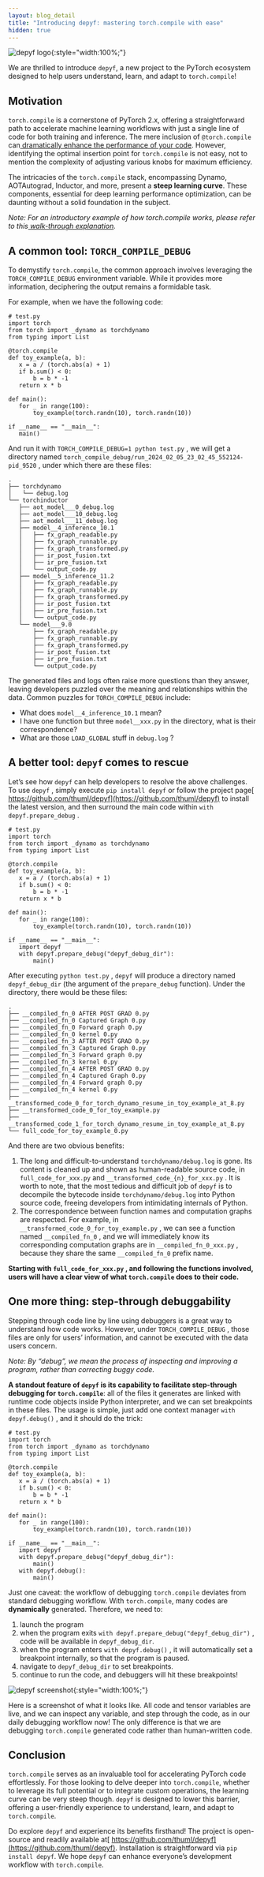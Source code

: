 ```yaml
---
layout: blog_detail
title: "Introducing depyf: mastering torch.compile with ease"
hidden: true
---
```


![depyf logo](/assets/images/depyf.png){:style="width:100%;"}


We are thrilled to introduce `depyf`, a new project to the PyTorch ecosystem designed to help users understand, learn, and adapt to `torch.compile`!


## Motivation

`torch.compile` is a cornerstone of PyTorch 2.x, offering a straightforward path to accelerate machine learning workflows with just a single line of code for both training and inference. The mere inclusion of `@torch.compile` can[ dramatically enhance the performance of your code](https://pytorch.org/get-started/pytorch-2.0/). However, identifying the optimal insertion point for `torch.compile` is not easy, not to mention the complexity of adjusting various knobs for maximum efficiency.

The intricacies of the `torch.compile` stack, encompassing Dynamo, AOTAutograd, Inductor, and more, present a **steep learning curve**. These components, essential for deep learning performance optimization, can be daunting without a solid foundation in the subject. 


_Note: For an introductory example of how torch.compile works, please refer to this[ walk-through explanation](https://depyf.readthedocs.io/en/latest/walk_through.html)._


## A common tool: `TORCH_COMPILE_DEBUG`

To demystify `torch.compile`, the common approach involves leveraging the `TORCH_COMPILE_DEBUG` environment variable. While it provides more information, deciphering the output remains a formidable task. 

For example, when we have the following code:


```
# test.py
import torch
from torch import _dynamo as torchdynamo
from typing import List

@torch.compile
def toy_example(a, b):
   x = a / (torch.abs(a) + 1)
   if b.sum() < 0:
       b = b * -1
   return x * b

def main():
   for _ in range(100):
       toy_example(torch.randn(10), torch.randn(10))

if __name__ == "__main__":
   main()
```


And run it with `TORCH_COMPILE_DEBUG=1 python test.py` , we will get a directory named `torch_compile_debug/run_2024_02_05_23_02_45_552124-pid_9520` , under which there are these files:


```
.
├── torchdynamo
│   └── debug.log
└── torchinductor
   ├── aot_model___0_debug.log
   ├── aot_model___10_debug.log
   ├── aot_model___11_debug.log
   ├── model__4_inference_10.1
   │   ├── fx_graph_readable.py
   │   ├── fx_graph_runnable.py
   │   ├── fx_graph_transformed.py
   │   ├── ir_post_fusion.txt
   │   ├── ir_pre_fusion.txt
   │   └── output_code.py
   ├── model__5_inference_11.2
   │   ├── fx_graph_readable.py
   │   ├── fx_graph_runnable.py
   │   ├── fx_graph_transformed.py
   │   ├── ir_post_fusion.txt
   │   ├── ir_pre_fusion.txt
   │   └── output_code.py
   └── model___9.0
       ├── fx_graph_readable.py
       ├── fx_graph_runnable.py
       ├── fx_graph_transformed.py
       ├── ir_post_fusion.txt
       ├── ir_pre_fusion.txt
       └── output_code.py
```


The generated files and logs often raise more questions than they answer, leaving developers puzzled over the meaning and relationships within the data. Common puzzles for `TORCH_COMPILE_DEBUG` include:



* What does `model__4_inference_10.1` mean? 
* I have one function but three `model__xxx.py` in the directory, what is their correspondence? 
* What are those `LOAD_GLOBAL` stuff in `debug.log` ?


## A better tool: `depyf` comes to rescue

Let’s see how `depyf` can help developers to resolve the above challenges. To use `depyf` , simply execute `pip install depyf` or follow the project page[ https://github.com/thuml/depyf](https://github.com/thuml/depyf) to install the latest version, and then surround the main code within `with depyf.prepare_debug` .


```
# test.py
import torch
from torch import _dynamo as torchdynamo
from typing import List

@torch.compile
def toy_example(a, b):
   x = a / (torch.abs(a) + 1)
   if b.sum() < 0:
       b = b * -1
   return x * b

def main():
   for _ in range(100):
       toy_example(torch.randn(10), torch.randn(10))

if __name__ == "__main__":
   import depyf
   with depyf.prepare_debug("depyf_debug_dir"):
       main()
```


After executing `python test.py` , `depyf` will produce a directory named `depyf_debug_dir` (the argument of the `prepare_debug` function). Under the directory, there would be these files:


```
.
├── __compiled_fn_0 AFTER POST GRAD 0.py
├── __compiled_fn_0 Captured Graph 0.py
├── __compiled_fn_0 Forward graph 0.py
├── __compiled_fn_0 kernel 0.py
├── __compiled_fn_3 AFTER POST GRAD 0.py
├── __compiled_fn_3 Captured Graph 0.py
├── __compiled_fn_3 Forward graph 0.py
├── __compiled_fn_3 kernel 0.py
├── __compiled_fn_4 AFTER POST GRAD 0.py
├── __compiled_fn_4 Captured Graph 0.py
├── __compiled_fn_4 Forward graph 0.py
├── __compiled_fn_4 kernel 0.py
├── __transformed_code_0_for_torch_dynamo_resume_in_toy_example_at_8.py
├── __transformed_code_0_for_toy_example.py
├── __transformed_code_1_for_torch_dynamo_resume_in_toy_example_at_8.py
└── full_code_for_toy_example_0.py
```


And there are two obvious benefits:



1. The long and difficult-to-understand `torchdynamo/debug.log` is gone. Its content is cleaned up and shown as human-readable source code, in `full_code_for_xxx.py` and `__transformed_code_{n}_for_xxx.py` . It is worth to note, that the most tedious and difficult job of `depyf` is to decompile the bytecode inside `torchdynamo/debug.log` into Python source code, freeing developers from intimidating internals of Python.
2. The correspondence between function names and computation graphs are respected. For example, in `__transformed_code_0_for_toy_example.py` , we can see a function named `__compiled_fn_0` , and we will immediately know its corresponding computation graphs are in `__compiled_fn_0_xxx.py` , because they share the same `__compiled_fn_0` prefix name.

<strong>Starting with <code>full_code_for_xxx.py</code> , and following the functions involved, users will have a clear view of what <code>torch.compile</code> does to their code.</strong>


## One more thing: step-through debuggability

Stepping through code line by line using debuggers is a great way to understand how code works. However, under `TORCH_COMPILE_DEBUG` , those files are only for users’ information, and cannot be executed with the data users concern.


_Note: By “debug”, we mean the process of inspecting and improving a program, rather than correcting buggy code._

<strong>A standout feature of <code>depyf</code> is its capability to facilitate step-through debugging for <code>torch.compile</code></strong>: all of the files it generates are linked with runtime code objects inside Python interpreter, and we can set breakpoints in these files. The usage is simple, just add one context manager <code>with depyf.debug()</code> , and it should do the trick:


```
# test.py
import torch
from torch import _dynamo as torchdynamo
from typing import List

@torch.compile
def toy_example(a, b):
   x = a / (torch.abs(a) + 1)
   if b.sum() < 0:
       b = b * -1
   return x * b

def main():
   for _ in range(100):
       toy_example(torch.randn(10), torch.randn(10))

if __name__ == "__main__":
   import depyf
   with depyf.prepare_debug("depyf_debug_dir"):
       main()
   with depyf.debug():
       main()
```


Just one caveat: the workflow of debugging `torch.compile` deviates from standard debugging workflow. With `torch.compile`, many codes are **dynamically** generated. Therefore, we need to:



1. launch the program
2. when the program exits `with depyf.prepare_debug("depyf_debug_dir")` , code will be available in `depyf_debug_dir`.
3. when the program enters `with depyf.debug()` , it will automatically set a breakpoint internally, so that the program is paused.
4. navigate to `depyf_debug_dir` to set breakpoints.
5. continue to run the code, and debuggers will hit these breakpoints!


![depyf screenshot](/assets/images/depyf-screenshot.png){:style="width:100%;"}


Here is a screenshot of what it looks like. All code and tensor variables are live, and we can inspect any variable, and step through the code, as in our daily debugging workflow now! The only difference is that we are debugging `torch.compile` generated code rather than human-written code.


## Conclusion

`torch.compile` serves as an invaluable tool for accelerating PyTorch code effortlessly. For those looking to delve deeper into `torch.compile`, whether to leverage its full potential or to integrate custom operations, the learning curve can be very steep though. `depyf` is designed to lower this barrier, offering a user-friendly experience to understand, learn, and adapt to `torch.compile`.

Do explore `depyf` and experience its benefits firsthand! The project is open-source and readily available at[ https://github.com/thuml/depyf](https://github.com/thuml/depyf). Installation is straightforward via `pip install depyf`. We hope `depyf` can enhance everyone’s development workflow with `torch.compile`.